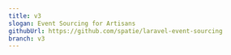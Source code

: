 ```yaml
---
title: v3
slogan: Event Sourcing for Artisans
githubUrl: https://github.com/spatie/laravel-event-sourcing
branch: v3
---
```

